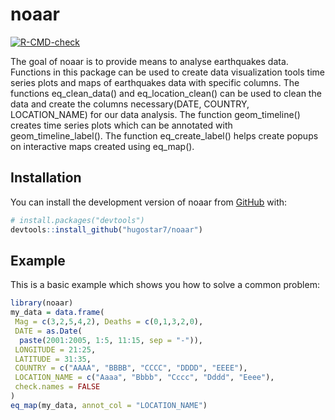 
<!-- README.md is generated from README.Rmd. Please edit that file -->

# noaar

<!-- badges: start -->

[![R-CMD-check](https://github.com/hugostar7/noaar/actions/workflows/R-CMD-check.yaml/badge.svg)](https://github.com/hugostar7/noaar/actions/workflows/R-CMD-check.yaml)
<!-- badges: end -->

The goal of noaar is to provide means to analyse earthquakes data.
Functions in this package can be used to create data visualization tools
time series plots and maps of earthquakes data with specific columns.
The functions eq_clean_data() and eq_location_clean() can be used to
clean the data and create the columns necessary(DATE, COUNTRY,
LOCATION_NAME) for our data analysis. The function geom_timeline()
creates time series plots which can be annotated with
geom_timeline_label(). The function eq_create_label() helps create
popups on interactive maps created using eq_map().

## Installation

You can install the development version of noaar from
[GitHub](https://github.com/) with:

``` r
# install.packages("devtools")
devtools::install_github("hugostar7/noaar")
```

## Example

This is a basic example which shows you how to solve a common problem:

``` r
library(noaar)
my_data = data.frame(
 Mag = c(3,2,5,4,2), Deaths = c(0,1,3,2,0),
 DATE = as.Date(
  paste(2001:2005, 1:5, 11:15, sep = "-")),
 LONGITUDE = 21:25,
 LATITUDE = 31:35,
 COUNTRY = c("AAAA", "BBBB", "CCCC", "DDDD", "EEEE"),
 LOCATION_NAME = c("Aaaa", "Bbbb", "Cccc", "Dddd", "Eeee"),
 check.names = FALSE
)
eq_map(my_data, annot_col = "LOCATION_NAME")
```

<div class="leaflet html-widget html-fill-item-overflow-hidden html-fill-item" id="htmlwidget-b28f558838aff86f07af" style="width:100%;height:480px;"></div>
<script type="application/json" data-for="htmlwidget-b28f558838aff86f07af">{"x":{"options":{"crs":{"crsClass":"L.CRS.EPSG3857","code":null,"proj4def":null,"projectedBounds":null,"options":{}}},"calls":[{"method":"addTiles","args":["https://{s}.tile.openstreetmap.org/{z}/{x}/{y}.png",null,null,{"minZoom":0,"maxZoom":18,"tileSize":256,"subdomains":"abc","errorTileUrl":"","tms":false,"noWrap":false,"zoomOffset":0,"zoomReverse":false,"opacity":1,"zIndex":1,"detectRetina":false,"attribution":"&copy; <a href=\"https://openstreetmap.org\">OpenStreetMap<\/a> contributors, <a href=\"https://creativecommons.org/licenses/by-sa/2.0/\">CC-BY-SA<\/a>"}]},{"method":"addCircleMarkers","args":[[31,32,33,34,35],[21,22,23,24,25],[3,2,5,4,2],null,null,{"interactive":true,"className":"","stroke":true,"color":"#03F","weight":5,"opacity":0.5,"fill":true,"fillColor":"#03F","fillOpacity":0.4},null,null,["Aaaa","Bbbb","Cccc","Dddd","Eeee"],null,["Aaaa","Bbbb","Cccc","Dddd","Eeee"],{"interactive":false,"permanent":false,"direction":"auto","opacity":1,"offset":[0,0],"textsize":"10px","textOnly":false,"className":"","sticky":true},null]}],"limits":{"lat":[31,35],"lng":[21,25]}},"evals":[],"jsHooks":[]}</script>
